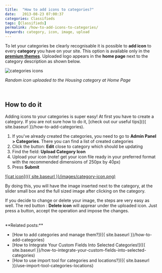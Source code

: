 ```yaml
---
title:  "How to add icons to categories?"
date:   2013-08-23 07:00:37
categories: Classifieds
tags: [Classifieds]
permalink: /how-to-add-icons-to-categories/
keywords: category, icon, image, upload
---
```

To let your categories be clearly recognisable it is possible to **add icon** to every **category** you have on your site. This option is available only in the **[premium themes](http://open-classifieds.com/market/)**. Uploaded logo appears in the **home page** next to the category description as shown below.

![categories icons](//open-classifieds.com/wp-content/uploads/2013/08/categories-icons1.png)

_Random icon uploaded to the Housing category at Home Page_

 

## How to do it

Adding icons to your categories is super easy! At first you have to create a category. If you are not sure how to do it, [check out our useful tips]({{ site.baseurl }}/how-to-add-categories). 

1. If you've already created the categories, you need to go to **Admin Panel > Categories**. There you can find a list of created categories 
2. Click the button: **Edit** close to category which should be updating 
3. Find the field: **Upload Category Icon** 
4. Upload your icon (note! get your icon file ready in your preferred format with the recommended dimensions of 250px by 40px) 
5. Press **Submit** 

<a href="{{ site.baseurl }}/images/category-icon.png" class="thumbnail gallery-item" data-gallery>
![cat icon]({{ site.baseurl }}/images/category-icon.png)
</a>

<br>

By doing this, you will have the image inserted next to the category, at the slider small box and the full sized image after clicking on the category. 

If you decide to change or delete your image, the steps are very easy as well. The red button : **Delete icon** will apprear under the uploaded icon. Just press a button, accept the operation and impose the changes. 

<br>
**Related posts:**

  * [How to add categories and manage them?]({{ site.baseurl }}/how-to-add-categories)
  * [How to Integrate Your Custom Fields Into Selected Categories!]({{ site.baseurl }}/how-to-integrate-your-custom-fields-into-selected-categories)
  * [How to use import tool for categories and locations?]({{ site.baseurl }}/use-import-tool-categories-locations)
  
